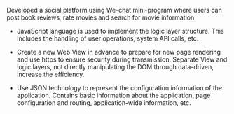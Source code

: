 Developed a social platform using We-chat mini-program where users can post book reviews, rate movies and search for
movie information.

 - JavaScript language is used to implement the logic layer structure. This includes the handling of user operations, system
API calls, etc.

 - Create a new Web View in advance to prepare for new page rendering and use https to ensure security during
transmission. Separate View and logic layers, not directly manipulating the DOM through data-driven, increase the
efficiency.

 - Use JSON technology to represent the configuration information of the application. Contains basic information about the
application, page configuration and routing, application-wide information, etc.
